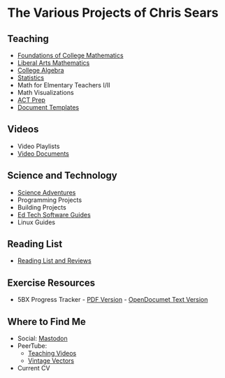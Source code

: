 # The Various Projects of Chris Sears

## Teaching

* [Foundations of College Mathematics](/foundations/foundations.md)
* [Liberal Arts Mathematics](./liberal_arts_math/liberal_arts_mathematics.md)
* [College Algebra](./college_algebra/college_algebra.md)
* [Statistics](./statistics/statistics.md)
* Math for Elmentary Teachers I/II
* Math Visualizations
* [ACT Prep](./act_prep/act_prep.md)
* [Document Templates](./templates/templates.md)

## Videos
* Video Playlists
* [Video Documents](./video_files/video_documents.md)

## Science and Technology
* [Science Adventures](./science_adventures/ScienceAdventures.md)
* Programming Projects
* Building Projects
* [Ed Tech Software Guides ](./software_guides/guides.md)
* Linux Guides

## Reading List
* [Reading List and Reviews](./reading/reading.md)	

## Exercise Resources
* 5BX Progress Tracker - [PDF Version](./5BX_progress_tracker.pdf) - [OpenDocumet Text Version](./5BX_progress_tracker.odt)

## Where to Find Me
* Social: <a rel="me" href="https://mastodon.social/@OmegaLimit">Mastodon</a>
* PeerTube:
	- [Teaching Videos](https://spectra.video/c/chris_sears_teaching/videos)
	- [Vintage Vectors](https://spectra.video/c/chris_sears_fun/videos)
* Current CV
